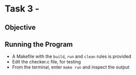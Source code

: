 # Task 3 -

## Objective

## Running the Program
- A Makefile with the `build`, `run` and `clean` rules is provided
- Edit the checker.c file, for testing
- From the terminal, enter `make run` and inspect the output
